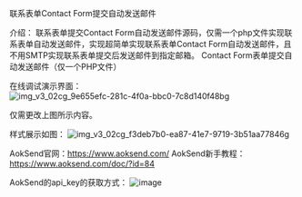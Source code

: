 联系表单Contact Form提交自动发送邮件

介绍：
联系表单提交Contact Form自动发送邮件源码，仅需一个php文件实现联系表单自动发送邮件，实现超简单实现联系表单Contact Form自动发送邮件，且不用SMTP实现联系表单提交后发送邮件到指定邮箱。
Contact Form表单提交自动发送邮件（仅一个PHP文件）

在线调试演示界面：
![img_v3_02cg_9e655efc-281c-4f0a-bbc0-7c8d140f48bg](https://github.com/AokSend/Contact-Form-Submit-Send-Email/assets/161785952/8569b084-4149-4d2c-9ab7-e754c76b5073)

仅需更改上图所示内容。

样式展示如图：
![img_v3_02cg_f3deb7b0-ea87-41e7-9719-3b51aa77846g](https://github.com/AokSend/Contact-Form-Submit-Send-Email/assets/161785952/4181f3c9-8e17-4338-bb76-828863d2c7fd)

AokSend官网：https://www.aoksend.com/
AokSend新手教程：https://www.aoksend.com/doc/?id=84

AokSend的api_key的获取方式：
![image](https://github.com/AokSend/Contact-Form-Submit-Send-Email/assets/161785952/f1a8672e-88ca-4ede-8dc7-5941235d9f98)




